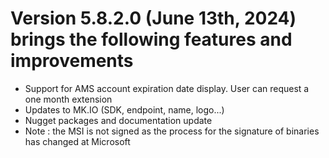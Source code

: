 # Version 5.8.2.0 (June 13th, 2024) brings the following features and improvements

* Support for AMS account expiration date display. User can request a one month extension
* Updates to MK.IO (SDK, endpoint, name, logo...)
* Nugget packages and documentation update
* Note : the MSI is not signed as the process for the signature of binaries has changed at Microsoft
